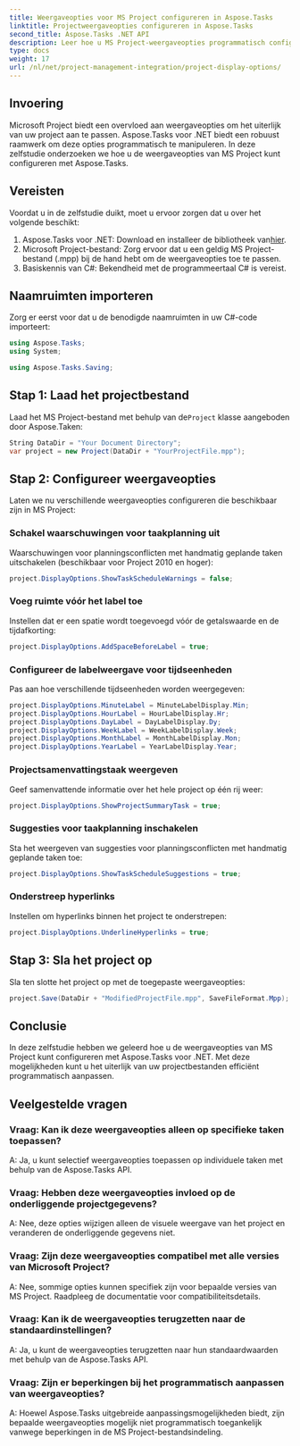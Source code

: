 ```yaml
---
title: Weergaveopties voor MS Project configureren in Aspose.Tasks
linktitle: Projectweergaveopties configureren in Aspose.Tasks
second_title: Aspose.Tasks .NET API
description: Leer hoe u MS Project-weergaveopties programmatisch configureert met Aspose.Tasks voor .NET. Pas het uiterlijk van uw project moeiteloos aan.
type: docs
weight: 17
url: /nl/net/project-management-integration/project-display-options/
---
```

## Invoering
Microsoft Project biedt een overvloed aan weergaveopties om het uiterlijk van uw project aan te passen. Aspose.Tasks voor .NET biedt een robuust raamwerk om deze opties programmatisch te manipuleren. In deze zelfstudie onderzoeken we hoe u de weergaveopties van MS Project kunt configureren met Aspose.Tasks.
## Vereisten
Voordat u in de zelfstudie duikt, moet u ervoor zorgen dat u over het volgende beschikt:
1.  Aspose.Tasks voor .NET: Download en installeer de bibliotheek van[hier](https://releases.aspose.com/tasks/net/).
2. Microsoft Project-bestand: Zorg ervoor dat u een geldig MS Project-bestand (.mpp) bij de hand hebt om de weergaveopties toe te passen.
3. Basiskennis van C#: Bekendheid met de programmeertaal C# is vereist.

## Naamruimten importeren
Zorg er eerst voor dat u de benodigde naamruimten in uw C#-code importeert:
```csharp
using Aspose.Tasks;
using System;

using Aspose.Tasks.Saving;
```
## Stap 1: Laad het projectbestand
 Laad het MS Project-bestand met behulp van de`Project` klasse aangeboden door Aspose.Taken:
```csharp
String DataDir = "Your Document Directory";
var project = new Project(DataDir + "YourProjectFile.mpp");
```
## Stap 2: Configureer weergaveopties
Laten we nu verschillende weergaveopties configureren die beschikbaar zijn in MS Project:
### Schakel waarschuwingen voor taakplanning uit
Waarschuwingen voor planningsconflicten met handmatig geplande taken uitschakelen (beschikbaar voor Project 2010 en hoger):
```csharp
project.DisplayOptions.ShowTaskScheduleWarnings = false;
```
### Voeg ruimte vóór het label toe
Instellen dat er een spatie wordt toegevoegd vóór de getalswaarde en de tijdafkorting:
```csharp
project.DisplayOptions.AddSpaceBeforeLabel = true;
```
### Configureer de labelweergave voor tijdseenheden
Pas aan hoe verschillende tijdseenheden worden weergegeven:
```csharp
project.DisplayOptions.MinuteLabel = MinuteLabelDisplay.Min;
project.DisplayOptions.HourLabel = HourLabelDisplay.Hr;
project.DisplayOptions.DayLabel = DayLabelDisplay.Dy;
project.DisplayOptions.WeekLabel = WeekLabelDisplay.Week;
project.DisplayOptions.MonthLabel = MonthLabelDisplay.Mon;
project.DisplayOptions.YearLabel = YearLabelDisplay.Year;
```
### Projectsamenvattingstaak weergeven
Geef samenvattende informatie over het hele project op één rij weer:
```csharp
project.DisplayOptions.ShowProjectSummaryTask = true;
```
### Suggesties voor taakplanning inschakelen
Sta het weergeven van suggesties voor planningsconflicten met handmatig geplande taken toe:
```csharp
project.DisplayOptions.ShowTaskScheduleSuggestions = true;
```
### Onderstreep hyperlinks
Instellen om hyperlinks binnen het project te onderstrepen:
```csharp
project.DisplayOptions.UnderlineHyperlinks = true;
```
## Stap 3: Sla het project op
Sla ten slotte het project op met de toegepaste weergaveopties:
```csharp
project.Save(DataDir + "ModifiedProjectFile.mpp", SaveFileFormat.Mpp);
```

## Conclusie
In deze zelfstudie hebben we geleerd hoe u de weergaveopties van MS Project kunt configureren met Aspose.Tasks voor .NET. Met deze mogelijkheden kunt u het uiterlijk van uw projectbestanden efficiënt programmatisch aanpassen.
## Veelgestelde vragen
### Vraag: Kan ik deze weergaveopties alleen op specifieke taken toepassen?
A: Ja, u kunt selectief weergaveopties toepassen op individuele taken met behulp van de Aspose.Tasks API.
### Vraag: Hebben deze weergaveopties invloed op de onderliggende projectgegevens?
A: Nee, deze opties wijzigen alleen de visuele weergave van het project en veranderen de onderliggende gegevens niet.
### Vraag: Zijn deze weergaveopties compatibel met alle versies van Microsoft Project?
A: Nee, sommige opties kunnen specifiek zijn voor bepaalde versies van MS Project. Raadpleeg de documentatie voor compatibiliteitsdetails.
### Vraag: Kan ik de weergaveopties terugzetten naar de standaardinstellingen?
A: Ja, u kunt de weergaveopties terugzetten naar hun standaardwaarden met behulp van de Aspose.Tasks API.
### Vraag: Zijn er beperkingen bij het programmatisch aanpassen van weergaveopties?
A: Hoewel Aspose.Tasks uitgebreide aanpassingsmogelijkheden biedt, zijn bepaalde weergaveopties mogelijk niet programmatisch toegankelijk vanwege beperkingen in de MS Project-bestandsindeling.